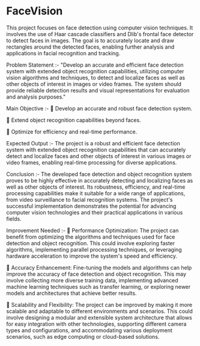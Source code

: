 # FaceVision
This project focuses on face detection using computer vision techniques. It involves the use of Haar cascade classifiers and Dlib's frontal face detector to detect faces in images. The goal is to accurately locate and draw rectangles around the detected faces, enabling further analysis and applications in facial recognition and tracking.

Problem Statement :-
"Develop an accurate and efficient face detection system with extended object recognition capabilities, utilizing computer vision algorithms and techniques, to detect and localize faces as well as other objects of interest in images or video frames. The system should provide reliable detection results and visual representations for evaluation and analysis purposes."

Main Objective :-
 Develop an accurate and robust face detection system.

 Extend object recognition capabilities beyond faces.

 Optimize for efficiency and real-time performance.


Expected Output :-
The project is a robust and efficient face detection system with extended object recognition capabilities that can accurately detect and localize faces and other objects of interest in various images or video frames, enabling real-time processing for diverse applications.


Conclusion :-
The developed face detection and object recognition system proves to be highly effective in accurately detecting and localizing faces as well as other objects of interest. Its robustness, efficiency, and real-time processing capabilities make it suitable for a wide range of applications, from video surveillance to facial recognition systems. The project's successful implementation demonstrates the potential for advancing computer vision technologies and their practical applications in various fields.


Improvement Needed :-
 Performance Optimization: The project can benefit from optimizing the algorithms and techniques used for face detection and object recognition. This could involve exploring faster algorithms, implementing parallel processing techniques, or leveraging hardware acceleration to improve the system's speed and efficiency.

 Accuracy Enhancement: Fine-tuning the models and algorithms can help improve the accuracy of face detection and object recognition. This may involve collecting more diverse training data, implementing advanced machine learning techniques such as transfer learning, or exploring newer models and architectures that achieve better results.

 Scalability and Flexibility: The project can be improved by making it more scalable and adaptable to different environments and scenarios. This could involve designing a modular and extensible system architecture that allows for easy integration with other technologies, supporting different camera types and configurations, and accommodating various deployment scenarios, such as edge computing or cloud-based solutions.
